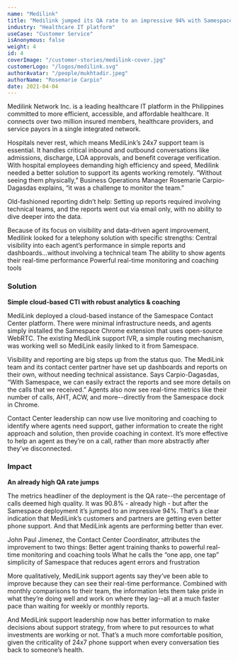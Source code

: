 ```yaml
---
name: "Medilink"
title: "Medilink jumped its QA rate to an impressive 94% with Samespace"
industry: "Healthcare IT platform"
useCase: "Customer Service"
isAnonymous: false
weight: 4
id: 4
coverImage: "/customer-stories/medilink-cover.jpg"
customerLogo: "/logos/medilink.svg"
authorAvatar: "/people/mukhtadir.jpeg"
authorName: "Rosemarie Carpio"
date: 2021-04-04
---
```


Medilink Network Inc. is a leading healthcare IT platform in the Philippines committed to more efficient, accessible, and affordable healthcare. It connects over two million insured members, healthcare providers, and service payors in a single integrated network.

Hospitals never rest, which means MediLink’s 24x7 support team is essential. It handles critical inbound and outbound conversations like admissions, discharge, LOA approvals, and benefit coverage verification. With hospital employees demanding high efficiency and speed, Medilink needed a better solution to support its agents working remotely. “Without seeing them physically,” Business Operations Manager Rosemarie Carpio-Dagasdas explains, “it was a challenge to monitor the team.”

Old-fashioned reporting didn’t help: Setting up reports required involving technical teams, and the reports went out via email only, with no ability to dive deeper into the data.

Because of its focus on visibility and data-driven agent improvement, Medilink looked for a telephony solution with specific strengths:
Central visibility into each agent’s performance in simple reports and dashboards...without involving a technical team
The ability to show agents their real-time performance
Powerful real-time monitoring and coaching tools

### Solution

**Simple cloud-based CTI with robust analytics & coaching**

MediLink deployed a cloud-based instance of the Samespace Contact Center platform. There were minimal infrastructure needs, and agents simply installed the Samespace Chrome extension that uses open-source WebRTC. The existing MediLink support IVR, a simple routing mechanism, was working well so MediLink easily linked to it from Samespace.

Visibility and reporting are big steps up from the status quo. The MediLink team and its contact center partner have set up dashboards and reports on their own, without needing technical assistance. Says Carpio-Dagasdas, “With Samespace, we can easily extract the reports and see more details on the calls that we received.” Agents also now see real-time metrics like their number of calls, AHT, ACW, and more--directly from the Samespace dock in Chrome.

Contact Center leadership can now use live monitoring and coaching to identify where agents need support, gather information to create the right approach and solution, then provide coaching in context. It’s more effective to help an agent as they’re on a call, rather than more abstractly after they’ve disconnected.

### Impact

**An already high QA rate jumps**

The metrics headliner of the deployment is the QA rate--the percentage of calls deemed high quality. It was 90.8% - already high - but after the Samespace deployment it’s jumped to an impressive 94%. That’s a clear indication that MediLink’s customers and partners are getting even better phone support. And that MediLink agents are performing better than ever.

John Paul Jimenez, the Contact Center Coordinator, attributes the improvement to two things:
Better agent training thanks to powerful real-time monitoring and coaching tools
What he calls the “one app, one tap” simplicity of Samespace that reduces agent errors and frustration

More qualitatively, MediLink support agents say they’ve been able to improve because they can see their real-time performance. Combined with monthly comparisons to their team, the information lets them take pride in what they’re doing well and work on where they lag--all at a much faster pace than waiting for weekly or monthly reports.

And MediLink support leadership now has better information to make decisions about support strategy, from where to put resources to what investments are working or not. That’s a much more comfortable position, given the criticality of 24x7 phone support when every conversation ties back to someone’s health.

